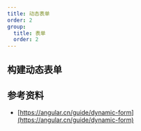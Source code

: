```yaml
---
title: 动态表单
order: 2
group:
  title: 表单
  order: 2
---
```


## 构建动态表单

## 参考资料

- [https://angular.cn/guide/dynamic-form](https://angular.cn/guide/dynamic-form)
